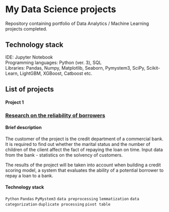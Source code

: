 # My Data Science projects

Repository containing portfolio of Data Analytics / Machine Learning projects completed.

## Technology stack
IDE: Jupyter Notebook <br>
Programming languages: Python (ver. 3), SQL <br>
Libraries: Pandas, Numpy, Matplotlib, Seaborn, Pymystem3, SciPy, Scikit-Learn, LightGBM, XGBoost, Catboost etc. <br>

## List of projects


#### Project 1 
### [Research on the reliability of borrowers](https://github.com/Tanya806/DS_projects_eng/tree/main/Project%201_Research%20on%20the%20reliability%20of%20borrowers)

#### Brief description
The customer of the project is the credit department of a commercial bank. It is required to find out whether the marital status and the number of children of the client affect the fact of repaying the loan on time. Input data from the bank - statistics on the solvency of customers.

The results of the project will be taken into account when building a credit scoring model, a system that evaluates the ability of a potential borrower to repay a loan to a bank.

#### Technology stack
`Python` `Pandas` `PyMystem3` `data preprocessing` `lemmatization` `data categorization` `duplicate processing` `pivot table`
